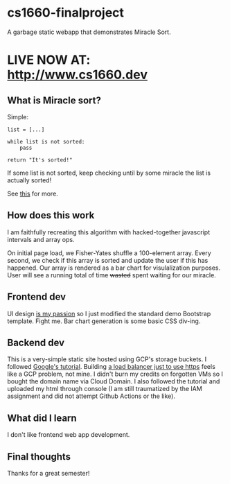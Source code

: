 # cs1660-finalproject
A garbage static webapp that demonstrates Miracle Sort.

# LIVE NOW AT: http://www.cs1660.dev

## What is Miracle sort?
Simple:

```
list = [...]

while list is not sorted:
    pass

return "It's sorted!"
```


If some list is not sorted, keep checking until by some miracle the list is actually sorted!

See [this](https://pages.cs.wisc.edu/~okushi/) for more.

## How does this work

I am faithfully recreating this algorithm with hacked-together javascript intervals and array ops.

On initial page load, we Fisher-Yates shuffle a 100-element array. Every second, we check if this array is sorted and update the user if this has happened. Our array is rendered as a bar chart for visulalization purposes. User will see a running total of time ~~wasted~~ spent waiting for our miracle.

## Frontend dev

UI design [is my passion](https://i.kym-cdn.com/photos/images/original/001/018/866/e44.png) so I just modified the standard demo Bootstrap template. Fight me. Bar chart generation is some basic CSS div-ing.

## Backend dev

This is a very-simple static site hosted using GCP's storage buckets. I followed [Google's tutorial](https://cloud.google.com/storage/docs/hosting-static-website-http). Building [a load balancer just to use https](https://cloud.google.com/storage/docs/hosting-static-website) feels like a GCP problem, not mine. I didn't burn my credits on forgotten VMs so I bought the domain name via Cloud Domain. I also followed the tutorial and uploaded my html through console (I am still traumatized by the IAM assignment and did not attempt Github Actions or the like).

## What did I learn

I don't like frontend web app development.

## Final thoughts

Thanks for a great semester!
